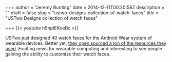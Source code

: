 +++
author = "Jeremy Bunting"
date = 2014-12-11T00:20:58Z
description = ""
draft = false
slug = "ustwo-designs-collection-of-watch-faces"
title = "USTwo Designs collection of watch faces"

+++
{{< youtube h5hpIEKoeBc >}}

USTwo just designed 40 watch faces for the Android Wear system of wearable devices. Better yet, [they open sourced a ton of the resources they used](http://wear.ustwo.com/#resources). Exciting news for wearable computing and interesting to see people gaining the ability to customize their watch faces.

